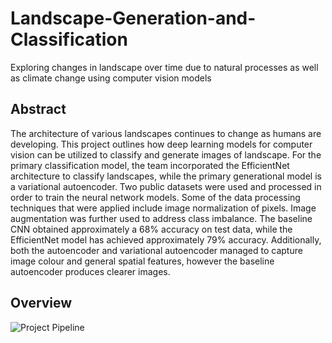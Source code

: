 # Landscape-Generation-and-Classification
Exploring changes in landscape over time due to natural processes as well as climate change using computer vision models

## Abstract 
The architecture of various landscapes continues to change as humans are developing. This project outlines how deep learning models for computer vision can be utilized to classify and generate images of landscape. For the primary classification model, the team incorporated the EfficientNet architecture to classify landscapes, while the primary generational model is a variational autoencoder. Two public datasets were used and processed in order to train the neural network models. Some of the data processing techniques that were applied include image normalization of pixels. Image augmentation was further used to address class imbalance. The baseline CNN obtained approximately a 68\% accuracy on test data, while the EfficientNet model has achieved approximately 79\% accuracy. Additionally, both the autoencoder and variational autoencoder managed to capture image colour and general spatial features, however the baseline autoencoder produces clearer images.

## Overview 

![Project Pipeline](https://github.com/[100emoji]/Landscape-Generation-and-Classification/blob/main/images/fig1.jpg?raw=true)
